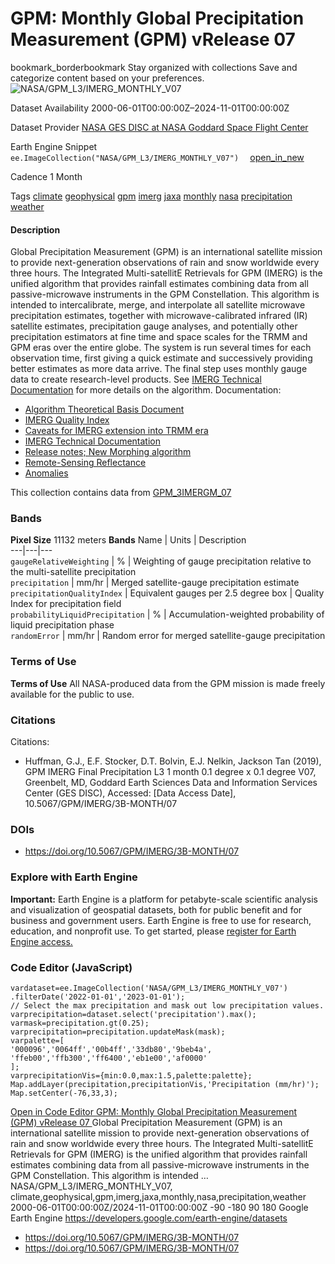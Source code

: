  
#  GPM: Monthly Global Precipitation Measurement (GPM) vRelease 07 
bookmark_borderbookmark Stay organized with collections  Save and categorize content based on your preferences. 
![NASA/GPM_L3/IMERG_MONTHLY_V07](https://developers.google.com/earth-engine/datasets/images/NASA/NASA_GPM_L3_IMERG_MONTHLY_V07_sample.png) 

Dataset Availability
    2000-06-01T00:00:00Z–2024-11-01T00:00:00Z 

Dataset Provider
     [ NASA GES DISC at NASA Goddard Space Flight Center ](https://doi.org/10.5067/GPM/IMERG/3B-MONTH/07) 

Earth Engine Snippet
     `    ee.ImageCollection("NASA/GPM_L3/IMERG_MONTHLY_V07")   ` [ open_in_new ](https://code.earthengine.google.com/?scriptPath=Examples:Datasets/NASA/NASA_GPM_L3_IMERG_MONTHLY_V07) 

Cadence
    1 Month 

Tags
     [climate](https://developers.google.com/earth-engine/datasets/tags/climate) [geophysical](https://developers.google.com/earth-engine/datasets/tags/geophysical) [gpm](https://developers.google.com/earth-engine/datasets/tags/gpm) [imerg](https://developers.google.com/earth-engine/datasets/tags/imerg) [jaxa](https://developers.google.com/earth-engine/datasets/tags/jaxa) [monthly](https://developers.google.com/earth-engine/datasets/tags/monthly) [nasa](https://developers.google.com/earth-engine/datasets/tags/nasa) [precipitation](https://developers.google.com/earth-engine/datasets/tags/precipitation) [weather](https://developers.google.com/earth-engine/datasets/tags/weather)
#### Description
Global Precipitation Measurement (GPM) is an international satellite mission to provide next-generation observations of rain and snow worldwide every three hours. The Integrated Multi-satellitE Retrievals for GPM (IMERG) is the unified algorithm that provides rainfall estimates combining data from all passive-microwave instruments in the GPM Constellation.
This algorithm is intended to intercalibrate, merge, and interpolate all satellite microwave precipitation estimates, together with microwave-calibrated infrared (IR) satellite estimates, precipitation gauge analyses, and potentially other precipitation estimators at fine time and space scales for the TRMM and GPM eras over the entire globe. The system is run several times for each observation time, first giving a quick estimate and successively providing better estimates as more data arrive. The final step uses monthly gauge data to create research-level products. See [IMERG Technical Documentation](https://pmm.nasa.gov/sites/default/files/document_files/IMERG_doc.pdf) for more details on the algorithm.
Documentation:
  * [Algorithm Theoretical Basis Document](https://arthurhou.pps.eosdis.nasa.gov/Documents/IMERG_V07_ATBD_final.pdf)
  * [IMERG Quality Index](https://docserver.gesdisc.eosdis.nasa.gov/public/project/GPM/IMERGV06_QI.pdf)
  * [Caveats for IMERG extension into TRMM era](https://docserver.gesdisc.eosdis.nasa.gov/public/project/GPM/IMERGV06_TRMMera-caveats.pdf)
  * [IMERG Technical Documentation](https://arthurhou.pps.eosdis.nasa.gov/Documents/IMERG_TechnicalDocumentation_final.pdf)
  * [Release notes; New Morphing algorithm](https://gpm.nasa.gov/sites/default/files/2024-02/IMERG_V07_ReleaseNotes_240221.pdf)
  * [Remote-Sensing Reflectance](https://gpm1.gesdisc.eosdis.nasa.gov/data/GPM_L3/doc/README.GPM.pdf)
  * [Anomalies](https://gpmweb2https.pps.eosdis.nasa.gov/tsdis/AB/docs/gpm_anomalous.html)


This collection contains data from [GPM_3IMERGM_07](https://disc.gsfc.nasa.gov/datasets/GPM_3IMERGM_07/summary)
### Bands
**Pixel Size** 11132 meters 
**Bands**
Name | Units | Description  
---|---|---  
`gaugeRelativeWeighting` | % | Weighting of gauge precipitation relative to the multi-satellite precipitation  
`precipitation` | mm/hr | Merged satellite-gauge precipitation estimate  
`precipitationQualityIndex` | Equivalent gauges per 2.5 degree box | Quality Index for precipitation field  
`probabilityLiquidPrecipitation` | % | Accumulation-weighted probability of liquid precipitation phase  
`randomError` | mm/hr | Random error for merged satellite-gauge precipitation  
### Terms of Use
**Terms of Use**
All NASA-produced data from the GPM mission is made freely available for the public to use.
### Citations
Citations:
  * Huffman, G.J., E.F. Stocker, D.T. Bolvin, E.J. Nelkin, Jackson Tan (2019), GPM IMERG Final Precipitation L3 1 month 0.1 degree x 0.1 degree V07, Greenbelt, MD, Goddard Earth Sciences Data and Information Services Center (GES DISC), Accessed: [Data Access Date], 10.5067/GPM/IMERG/3B-MONTH/07


### DOIs
  * [ https://doi.org/10.5067/GPM/IMERG/3B-MONTH/07 ](https://doi.org/10.5067/GPM/IMERG/3B-MONTH/07)


### Explore with Earth Engine
**Important:** Earth Engine is a platform for petabyte-scale scientific analysis and visualization of geospatial datasets, both for public benefit and for business and government users. Earth Engine is free to use for research, education, and nonprofit use. To get started, please [register for Earth Engine access.](https://console.cloud.google.com/earth-engine)
### Code Editor (JavaScript)
```
vardataset=ee.ImageCollection('NASA/GPM_L3/IMERG_MONTHLY_V07')
.filterDate('2022-01-01','2023-01-01');
// Select the max precipitation and mask out low precipitation values.
varprecipitation=dataset.select('precipitation').max();
varmask=precipitation.gt(0.25);
varprecipitation=precipitation.updateMask(mask);
varpalette=[
'000096','0064ff','00b4ff','33db80','9beb4a',
'ffeb00','ffb300','ff6400','eb1e00','af0000'
];
varprecipitationVis={min:0.0,max:1.5,palette:palette};
Map.addLayer(precipitation,precipitationVis,'Precipitation (mm/hr)');
Map.setCenter(-76,33,3);
```
[ Open in Code Editor ](https://code.earthengine.google.com/?scriptPath=Examples:Datasets/NASA/NASA_GPM_L3_IMERG_MONTHLY_V07)
[ GPM: Monthly Global Precipitation Measurement (GPM) vRelease 07 ](https://developers.google.com/earth-engine/datasets/catalog/NASA_GPM_L3_IMERG_MONTHLY_V07)
Global Precipitation Measurement (GPM) is an international satellite mission to provide next-generation observations of rain and snow worldwide every three hours. The Integrated Multi-satellitE Retrievals for GPM (IMERG) is the unified algorithm that provides rainfall estimates combining data from all passive-microwave instruments in the GPM Constellation. This algorithm is intended …
NASA/GPM_L3/IMERG_MONTHLY_V07, climate,geophysical,gpm,imerg,jaxa,monthly,nasa,precipitation,weather 
2000-06-01T00:00:00Z/2024-11-01T00:00:00Z
-90 -180 90 180 
Google Earth Engine
https://developers.google.com/earth-engine/datasets
  * [ https://doi.org/10.5067/GPM/IMERG/3B-MONTH/07 ](https://doi.org/https://doi.org/10.5067/GPM/IMERG/3B-MONTH/07)
  * [ https://doi.org/10.5067/GPM/IMERG/3B-MONTH/07 ](https://doi.org/https://developers.google.com/earth-engine/datasets/catalog/NASA_GPM_L3_IMERG_MONTHLY_V07)


